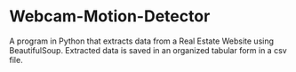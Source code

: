 # Webcam-Motion-Detector
A program in Python that extracts data from a Real Estate Website using BeautifulSoup. Extracted data is saved in an organized tabular form in a csv file.
